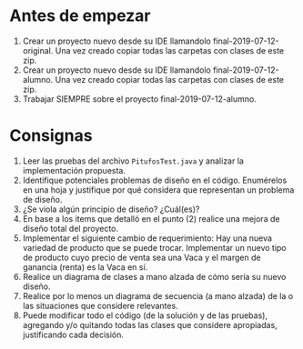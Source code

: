 Antes de empezar
================
 
1. Crear un proyecto nuevo desde su IDE llamandolo final-2019-07-12-original. Una vez creado copiar todas las carpetas con clases de este zip.
2. Crear un proyecto nuevo desde su IDE llamandolo final-2019-07-12-alumno. Una vez creado copiar todas las carpetas con clases de este zip.
3. Trabajar SIEMPRE sobre el proyecto final-2019-07-12-alumno.

Consignas
=========

1. Leer las pruebas del archivo `PitufosTest.java` y analizar la implementación propuesta.
2. Identifique potenciales problemas de diseño en el código. Enumérelos en una hoja y justifique por qué considera que representan un problema de diseño.
3. ¿Se viola algún principio de diseño? ¿Cuál(es)?
4. En base a los items que detalló en el punto (2) realice una mejora de diseño total del proyecto.
5. Implementar el siguiente cambio de requerimiento: Hay una nueva variedad de producto que se puede trocar. Implementar un nuevo tipo de producto cuyo precio de venta sea una Vaca y el margen de ganancia (renta) es la Vaca en sí.
5. Realice un diagrama de clases a mano alzada de cómo sería su nuevo diseño.
6. Realice por lo menos un diagrama de secuencia (a mano alzada) de la o las situaciones que considere relevantes.
7. Puede modificar todo el código (de la solución y de las pruebas), agregando y/o quitando todas las clases que considere apropiadas, justificando cada decisión.
